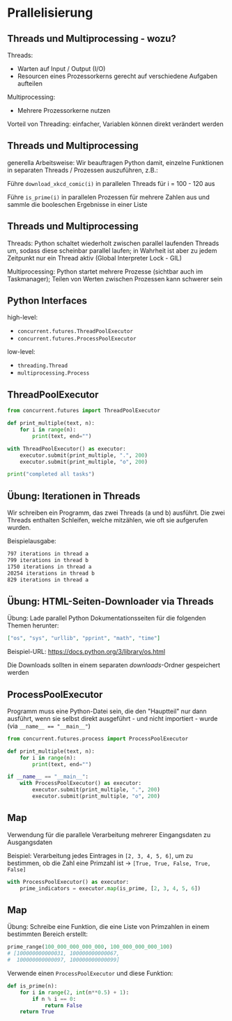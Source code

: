 # Prallelisierung

## Threads und Multiprocessing - wozu?

Threads:

- Warten auf Input / Output (I/O)
- Resourcen eines Prozessorkerns gerecht auf verschiedene Aufgaben aufteilen

Multiprocessing:

- Mehrere Prozessorkerne nutzen

Vorteil von Threading: einfacher, Variablen können direkt verändert werden

## Threads und Multiprocessing

generella Arbeitsweise: Wir beauftragen Python damit, einzelne Funktionen in separaten Threads / Prozessen auszuführen, z.B.:

Führe `download_xkcd_comic(i)` in parallelen Threads für i = 100 - 120 aus

Führe `is_prime(i)` in parallelen Prozessen für mehrere Zahlen aus und sammle die booleschen Ergebnisse in einer Liste

## Threads und Multiprocessing

Threads: Python schaltet wiederholt zwischen parallel laufenden Threads um, sodass diese scheinbar parallel laufen; in Wahrheit ist aber zu jedem Zeitpunkt nur ein Thread aktiv (Global Interpreter Lock - GIL)

Multiprocessing: Python startet mehrere Prozesse (sichtbar auch im Taskmanager); Teilen von Werten zwischen Prozessen kann schwerer sein

## Python Interfaces

high-level:

- `concurrent.futures.ThreadPoolExecutor`
- `concurrent.futures.ProcessPoolExecutor`

low-level:

- `threading.Thread`
- `multiprocessing.Process`

## ThreadPoolExecutor

```py
from concurrent.futures import ThreadPoolExecutor

def print_multiple(text, n):
    for i in range(n):
        print(text, end="")

with ThreadPoolExecutor() as executor:
    executor.submit(print_multiple, ".", 200)
    executor.submit(print_multiple, "o", 200)

print("completed all tasks")
```

## Übung: Iterationen in Threads

Wir schreiben ein Programm, das zwei Threads (a und b) ausführt. Die zwei Threads enthalten Schleifen, welche mitzählen, wie oft sie aufgerufen wurden.

Beispielausgabe:

```bash
797 iterations in thread a
799 iterations in thread b
1750 iterations in thread a
20254 iterations in thread b
829 iterations in thread a
```

## Übung: HTML-Seiten-Downloader via Threads

Übung: Lade parallel Python Dokumentationsseiten für die folgenden Themen herunter:

```json
["os", "sys", "urllib", "pprint", "math", "time"]
```

Beispiel-URL: <https://docs.python.org/3/library/os.html>

Die Downloads sollten in einem separaten _downloads_-Ordner gespeichert werden

## ProcessPoolExecutor

Programm muss eine Python-Datei sein, die den "Hauptteil" nur dann ausführt, wenn sie selbst direkt ausgeführt - und nicht importiert - wurde (via `__name__ == "__main__"`)

```py
from concurrent.futures.process import ProcessPoolExecutor

def print_multiple(text, n):
    for i in range(n):
        print(text, end="")

if __name__ == "__main__":
    with ProcessPoolExecutor() as executor:
        executor.submit(print_multiple, ".", 200)
        executor.submit(print_multiple, "o", 200)
```

## Map

Verwendung für die parallele Verarbeitung mehrerer Eingangsdaten zu Ausgangsdaten

Beispiel: Verarbeitung jedes Eintrages in `[2, 3, 4, 5, 6]`, um zu bestimmen, ob die Zahl eine Primzahl ist → `[True, True, False, True, False]`

```py
with ProcessPoolExecutor() as executor:
    prime_indicators = executor.map(is_prime, [2, 3, 4, 5, 6])
```

## Map

Übung: Schreibe eine Funktion, die eine Liste von Primzahlen in einem bestimmten Bereich erstellt:

```py
prime_range(100_000_000_000_000, 100_000_000_000_100)
# [100000000000031, 100000000000067,
#  100000000000097, 100000000000099]
```

Verwende einen `ProcessPoolExecutor` und diese Funktion:

```py
def is_prime(n):
    for i in range(2, int(n**0.5) + 1):
        if n % i == 0:
            return False
    return True
```
